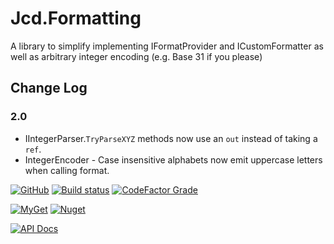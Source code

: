 # Jcd.Formatting
A library to simplify implementing IFormatProvider and ICustomFormatter as well as arbitrary integer encoding (e.g. Base 31 if you please)

## Change Log

### 2.0
- IIntegerParser.`TryParseXYZ` methods now use an `out` instead of taking a `ref`.
- IntegerEncoder - Case insensitive alphabets now emit uppercase letters when calling format.

[![GitHub](https://img.shields.io/github/license/jason-c-daniels/Jcd.Formatting)](https://github.com/jason-c-daniels/Jcd.Formatting/blob/main/LICENSE)
[![Build status](https://ci.appveyor.com/api/projects/status/5lhmo0cnj8wc80yn?svg=true)](https://ci.appveyor.com/project/jason-c-daniels/jcd-formatting)
[![CodeFactor Grade](https://img.shields.io/codefactor/grade/github/jason-c-daniels/Jcd.Formatting)](https://www.codefactor.io/repository/github/jason-c-daniels/jcd.formatting)

[![MyGet](https://img.shields.io/myget/jason-c-daniels/v/Jcd.Formatting?logo=nuget)](https://www.myget.org/feed/jason-c-daniels/package/nuget/Jcd.Formatting)
[![Nuget](https://img.shields.io/nuget/v/Jcd.Formatting?logo=nuget)](https://www.nuget.org/packages/Jcd.Formatting)

[![API Docs](https://img.shields.io/badge/Read-The%20API%20Documentation-blue?style=for-the-badge)](https://github.com/jason-c-daniels/Jcd.Formatting/blob/main/docs/Jcd_Formatting.md)
